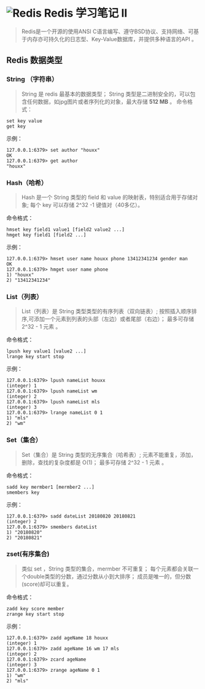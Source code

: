 # ![Redis][1] Redis 学习笔记 II
> Redis是一个开源的使用ANSI C语言编写、遵守BSD协议、支持网络、可基于内存亦可持久化的日志型、Key-Value数据库，并提供多种语言的API 。

## Redis 数据类型
### String （字符串）
> String 是 redis 最基本的数据类型；
> String 类型是二进制安全的，可以包含任何数据，如jpg图片或者序列化的对象，最大存储 **512 MB** 。 
命令格式：
```
set key value
get key
```

示例：
```
127.0.0.1:6379> set author "houxx"
OK
127.0.0.1:6379> get author
"houxx"
```

### Hash（哈希）
> Hash 是一个 String 类型的 field 和 value 的映射表，特别适合用于存储对象;
> 每个 key 可以存储 2^32 -1 键值对（40多亿）。

命令格式：
```
hmset key field1 value1 [field2 value2 ...]
hmget key field1 [field2 ...]
```
示例：
```
127.0.0.1:6379> hmset user name houxx phone 13412341234 gender man
OK
127.0.0.1:6379> hmget user name phone
1) "houxx"
2) "13412341234"
```

### List（列表）
> List（列表）是 String 类型类型的有序列表（双向链表）;
> 按照插入顺序排序,可添加一个元素到列表的头部（左边）或者尾部（右边）；
> 最多可存储 2^32 - 1 元素 。

命令格式：
```
lpush key value1 [value2 ...]
lrange key start stop
```
示例：
```
127.0.0.1:6379> lpush nameList houxx
(integer) 1
127.0.0.1:6379> lpush nameList wm
(integer) 2
127.0.0.1:6379> lpush nameList mls
(integer) 3
127.0.0.1:6379> lrange nameList 0 1
1) "mls"
2) "wm"
```

### Set（集合）
> Set（集合）是 String 类型的无序集合（哈希表）;
> 元素不能重复，添加，删除，查找的复杂度都是 O(1)；
> 最多可存储 2^32 - 1 元素 。

命令格式：
```
sadd key mermber1 [mermber2 ...]
smembers key
```
示例：
```
127.0.0.1:6379> sadd dateList 20180820 20180821
(integer) 2
127.0.0.1:6379> smembers dateList
1) "20180820"
2) "20180821"
```

### zset(有序集合)
> 类似 set ，String 类型的集合，mermber 不可重复；
> 每个元素都会关联一个double类型的分数，通过分数从小到大排序；
> 成员是唯一的，但分数(score)却可以重复。

命令格式：
```
zadd key score member 
zrange key start stop
```
示例：
```
127.0.0.1:6379> zadd ageName 18 houxx
(integer) 1
127.0.0.1:6379> zadd ageName 16 wm 17 mls
(integer) 2
127.0.0.1:6379> zcard ageName
(integer) 3
127.0.0.1:6379> zrange ageName 0 1
1) "wm"
2) "mls"
```


[1]: https://raw.githubusercontent.com/tianqing2117/DailyProgress/master/image/redis/redis2.png